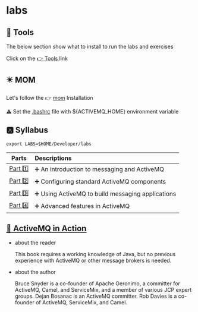 # labs

## :toolbox: Tools

The below section show what to install to run the labs and exercises

Click on the [:point_right: Tools ](tools) link

## :eight_pointed_black_star: MOM 

Let's follow the :point_right: [mom](mom) Installation

:warning: Set the [.bashrc](.bashrc) file with ${ACTIVEMQ_HOME} environment variable

## :a: Syllabus

```
export LABS=$HOME/Developer/labs
```

| Parts                 | Descriptions                                                         |
|-----------------------|:---------------------------------------------------------------------|
| [Part :one:](part1)   | :heavy_plus_sign: An introduction to messaging and ActiveMQ          |
| [Part :two:](part2)   | :heavy_plus_sign: Configuring standard ActiveMQ components           |
| [Part :three:](part3) | :heavy_plus_sign: Using ActiveMQ to build messaging applications     |
| [Part :four:](part4)  | :heavy_plus_sign: Advanced features in ActiveMQ                      |



## [:green_book: ActiveMQ in Action](https://www.manning.com/books/activemq-in-action)

* about the reader

  This book requires a working knowledge of Java, but no previous experience with ActiveMQ or other message brokers is needed.

* about the author

  Bruce Snyder is a co-founder of Apache Geronimo, a committer for ActiveMQ, Camel, and ServiceMix, and a member of various JCP expert groups. Dejan Bosanac is an ActiveMQ committer. Rob Davies is a co-founder of ActiveMQ, ServiceMix, and Camel.

